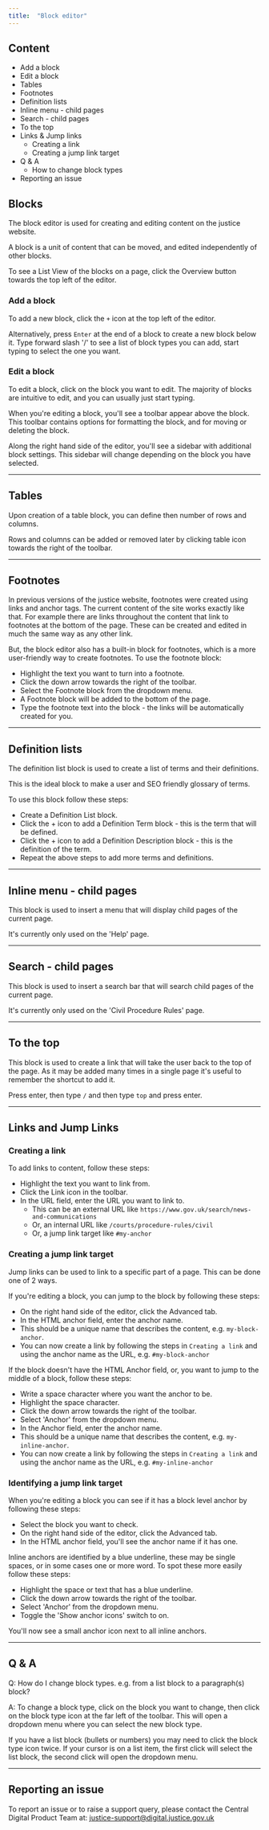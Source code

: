 ```yaml
---
title:  "Block editor"
---
```


## Content

- Add a block
- Edit a block
- Tables
- Footnotes
- Definition lists
- Inline menu - child pages
- Search - child pages
- To the top
- Links & Jump links
  - Creating a link
  - Creating a jump link target
- Q & A
  - How to change block types
- Reporting an issue

## Blocks

The block editor is used for creating and editing content on the justice website.

A block is a unit of content that can be moved, and edited independently of other blocks.

To see a List View of the blocks on a page, click the Overview button towards the top left of the editor.

### Add a block

To add a new block, click the `+` icon at the top left of the editor.

Alternatively, press `Enter` at the end of a block to create a new block below it.
Type forward slash '/' to see a list of block types you can add, start typing to select the one you want.

### Edit a block

To edit a block, click on the block you want to edit. The majority of blocks are intuitive to edit, and you can usually just start typing.

When you're editing a block, you'll see a toolbar appear above the block. This toolbar contains options for formatting the block, and for moving or deleting the block.

Along the right hand side of the editor, you'll see a sidebar with additional block settings. This sidebar will change depending on the block you have selected.

---

## Tables

Upon creation of a table block, you can define then number of rows and columns.

Rows and columns can be added or removed later by clicking table icon towards the right of the toolbar.

---

## Footnotes

In previous versions of the justice website, footnotes were created using links and anchor tags. 
The current content of the site works exactly like that. 
For example there are links throughout the content that link to footnotes at the bottom of the page.
These can be created and edited in much the same way as any other link.

But, the block editor also has a built-in block for footnotes, which is a more user-friendly way to create footnotes.
To use the footnote block:

- Highlight the text you want to turn into a footnote.
- Click the down arrow towards the right of the toolbar.
- Select the Footnote block from the dropdown menu.
- A Footnote block will be added to the bottom of the page.
- Type the footnote text into the block - the links will be automatically created for you.

---

## Definition lists

The definition list block is used to create a list of terms and their definitions.

This is the ideal block to make a user and SEO friendly glossary of terms.

To use this block follow these steps:

- Create a Definition List block.
- Click the + icon to add a Definition Term block - this is the term that will be defined.
- Click the + icon to add a Definition Description block - this is the definition of the term.
- Repeat the above steps to add more terms and definitions.

---

## Inline menu - child pages

This block is used to insert a menu that will display child pages of the current page.

It's currently only used on the 'Help' page.

---

## Search - child pages

This block is used to insert a search bar that will search child pages of the current page.

It's currently only used on the 'Civil Procedure Rules' page.

---

## To the top

This block is used to create a link that will take the user back to the top of the page.
As it may be added many times in a single page it's useful to remember the shortcut to add it.

Press enter, then type `/` and then type `top` and press enter.

---

## Links and Jump Links

### Creating a link

To add links to content, follow these steps:

- Highlight the text you want to link from.
- Click the Link icon in the toolbar.
- In the URL field, enter the URL you want to link to.
  - This can be an external URL like `https://www.gov.uk/search/news-and-communications`
  - Or, an internal URL like `/courts/procedure-rules/civil`
  - Or, a jump link target like `#my-anchor`

### Creating a jump link target

Jump links can be used to link to a specific part of a page. This can be done one of 2 ways.

If you're editing a block, you can jump to the block by following these steps: 

- On the right hand side of the editor, click the Advanced tab.
- In the HTML anchor field, enter the anchor name.
- This should be a unique name that describes the content, e.g. `my-block-anchor`.
- You can now create a link by following the steps in `Creating a link` and using the anchor name as the URL, 
  e.g. `#my-block-anchor`

If the block doesn't have the HTML Anchor field, or, you want to jump to the middle of a block, follow these steps:

- Write a space character where you want the anchor to be.
- Highlight the space character.
- Click the down arrow towards the right of the toolbar.
- Select 'Anchor' from the dropdown menu.
- In the Anchor field, enter the anchor name.
- This should be a unique name that describes the content, e.g. `my-inline-anchor`.
- You can now create a link by following the steps in `Creating a link` and using the anchor name as the URL, 
  e.g. `#my-inline-anchor`

### Identifying a jump link target

When you're editing a block you can see if it has a block level anchor by following these steps:

- Select the block you want to check.
- On the right hand side of the editor, click the Advanced tab.
- In the HTML anchor field, you'll see the anchor name if it has one.

Inline anchors are identified by a blue underline, these may be single spaces, or in some cases one or more word.
To spot these more easily follow these steps:

- Highlight the space or text that has a blue underline.
- Click the down arrow towards the right of the toolbar.
- Select 'Anchor' from the dropdown menu.
- Toggle the 'Show anchor icons' switch to on.

You'll now see a small anchor icon next to all inline anchors.

---

## Q & A

Q: How do I change block types. e.g. from a list block to a paragraph(s) block?

A: To change a block type, click on the block you want to change, 
then click on the block type icon at the far left of the toolbar. 
This will open a dropdown menu where you can select the new block type.

If you have a list block (bullets or numbers) you may need to click the block type icon twice.
If your cursor is on a list item, the first click will select the list block, the second click will open the dropdown menu.

---

## Reporting an issue

To report an issue or to raise a support query, please contact the Central Digital Product Team at: justice-support@digital.justice.gov.uk
